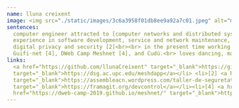 ```yaml
---
name: lluna creixent
image: <img src="./static/images/3c6a3958f01db8ee9a92a7c01.jpeg" alt="member image" class="member-img" />
sentences:
  computer engineer attracted to [computer networks and distributed systems], [free sofware and social projects], [technical sovereignty]<br><br> with
  experience in software development, service and network maintenance, research [1], IT support for community organizations and workshop facilitation about
  digital privacy and security [2]<br><br> in the present time working as software engineer in CirclesUBI, and Devcontrol [3]. In the past contributed to
  Guifi·net [4], DWeb Camp Meshnet [4], and Cudú.<br> loves dancing, maths, nature, friends, tropikal mood, and collectivism<br>
links:
  <a href="https://github.com/llunaCreixent" target="_blank">https://github.com/llunaCreixent</a> <ul> <li>[1] <a href="https://github.com/      llunaCreixent"
  target="_blank">https://dsg.ac.upc.edu/meshdapp</a></li> <li>[2] <a href="https://assembleacn.wordpress.com/taller-de-seguretat"
  target="_blank">https://assembleacn.wordpress.com/taller-de-seguretat</a></li> <li>[3] <a href="https://framagit.org/devcontrol"
  target="_blank">https://framagit.org/devcontrol</a></li><li>[4] <a href="https://guifi.net/" target="_blank">https://guifi.net/</a></li><li>[5] <a
  href="https://dweb-camp-2019.github.io/meshnet/" target="_blank">https://dweb-camp-2019.github.io/meshnet/</a></li> </ul>
---
```

